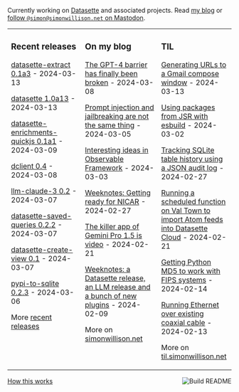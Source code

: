 Currently working on [Datasette](https://datasette.io/) and associated projects. Read [my blog](https://simonwillison.net/) or <a href="https://fedi.simonwillison.net/@simon">follow `@simon@simonwillison.net` on Mastodon</a>.

<table><tr><td valign="top" width="33%">

### Recent releases
<!-- recent_releases starts -->
[datasette-extract 0.1a3](https://github.com/datasette/datasette-extract/releases/tag/0.1a3) - 2024-03-13

[datasette 1.0a13](https://github.com/simonw/datasette/releases/tag/1.0a13) - 2024-03-13

[datasette-enrichments-quickjs 0.1a1](https://github.com/datasette/datasette-enrichments-quickjs/releases/tag/0.1a1) - 2024-03-09

[dclient 0.4](https://github.com/simonw/dclient/releases/tag/0.4) - 2024-03-08

[llm-claude-3 0.2](https://github.com/simonw/llm-claude-3/releases/tag/0.2) - 2024-03-07

[datasette-saved-queries 0.2.2](https://github.com/simonw/datasette-saved-queries/releases/tag/0.2.2) - 2024-03-07

[datasette-create-view 0.1](https://github.com/datasette/datasette-create-view/releases/tag/0.1) - 2024-03-07

[pypi-to-sqlite 0.2.3](https://github.com/simonw/pypi-to-sqlite/releases/tag/0.2.3) - 2024-03-06
<!-- recent_releases ends -->
More [recent releases](https://github.com/simonw/simonw/blob/main/releases.md)
</td><td valign="top" width="34%">

### On my blog
<!-- blog starts -->
[The GPT-4 barrier has finally been broken](https://simonwillison.net/2024/Mar/8/gpt-4-barrier/) - 2024-03-08

[Prompt injection and jailbreaking are not the same thing](https://simonwillison.net/2024/Mar/5/prompt-injection-jailbreaking/) - 2024-03-05

[Interesting ideas in Observable Framework](https://simonwillison.net/2024/Mar/3/interesting-ideas-in-observable-framework/) - 2024-03-03

[Weeknotes: Getting ready for NICAR](https://simonwillison.net/2024/Feb/27/weeknotes-getting-ready-for-nicar/) - 2024-02-27

[The killer app of Gemini Pro 1.5 is video](https://simonwillison.net/2024/Feb/21/gemini-pro-video/) - 2024-02-21

[Weeknotes: a Datasette release, an LLM release and a bunch of new plugins](https://simonwillison.net/2024/Feb/9/weeknotes/) - 2024-02-09
<!-- blog ends -->
More on [simonwillison.net](https://simonwillison.net/)
</td><td valign="top" width="33%">

### TIL
<!-- tils starts -->
[Generating URLs to a Gmail compose window](https://til.simonwillison.net/google/gmail-compose-url) - 2024-03-13

[Using packages from JSR with esbuild](https://til.simonwillison.net/javascript/jsr-esbuild) - 2024-03-02

[Tracking SQLite table history using a JSON audit log](https://til.simonwillison.net/sqlite/json-audit-log) - 2024-02-27

[Running a scheduled function on Val Town to import Atom feeds into Datasette Cloud](https://til.simonwillison.net/valtown/scheduled) - 2024-02-21

[Getting Python MD5 to work with FIPS systems](https://til.simonwillison.net/python/md5-fips) - 2024-02-14

[Running Ethernet over existing coaxial cable](https://til.simonwillison.net/networking/ethernet-over-coaxial-cable) - 2024-02-13
<!-- tils ends -->
More on [til.simonwillison.net](https://til.simonwillison.net/)
</td></tr></table>

<a href="https://github.com/simonw/simonw/actions"><img src="https://github.com/simonw/simonw/workflows/Build%20README/badge.svg" align="right" alt="Build README"></a> <a href="https://simonwillison.net/2020/Jul/10/self-updating-profile-readme/">How this works</a>
